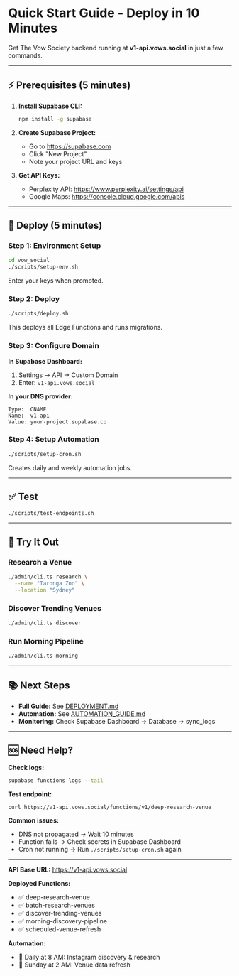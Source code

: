 # Quick Start Guide - Deploy in 10 Minutes

Get The Vow Society backend running at **v1-api.vows.social** in just a few commands.

---

## ⚡ Prerequisites (5 minutes)

1. **Install Supabase CLI:**
   ```bash
   npm install -g supabase
   ```

2. **Create Supabase Project:**
   - Go to https://supabase.com
   - Click "New Project"
   - Note your project URL and keys

3. **Get API Keys:**
   - Perplexity API: https://www.perplexity.ai/settings/api
   - Google Maps: https://console.cloud.google.com/apis

---

## 🚀 Deploy (5 minutes)

### Step 1: Environment Setup
```bash
cd vow_social
./scripts/setup-env.sh
```

Enter your keys when prompted.

### Step 2: Deploy
```bash
./scripts/deploy.sh
```

This deploys all Edge Functions and runs migrations.

### Step 3: Configure Domain

**In Supabase Dashboard:**
1. Settings → API → Custom Domain
2. Enter: `v1-api.vows.social`

**In your DNS provider:**
```
Type:  CNAME
Name:  v1-api
Value: your-project.supabase.co
```

### Step 4: Setup Automation
```bash
./scripts/setup-cron.sh
```

Creates daily and weekly automation jobs.

---

## ✅ Test

```bash
./scripts/test-endpoints.sh
```

---

## 🎯 Try It Out

### Research a Venue
```bash
./admin/cli.ts research \
  --name "Taronga Zoo" \
  --location "Sydney"
```

### Discover Trending Venues
```bash
./admin/cli.ts discover
```

### Run Morning Pipeline
```bash
./admin/cli.ts morning
```

---

## 📚 Next Steps

- **Full Guide:** See [DEPLOYMENT.md](DEPLOYMENT.md)
- **Automation:** See [AUTOMATION_GUIDE.md](AUTOMATION_GUIDE.md)
- **Monitoring:** Check Supabase Dashboard → Database → sync_logs

---

## 🆘 Need Help?

**Check logs:**
```bash
supabase functions logs --tail
```

**Test endpoint:**
```bash
curl https://v1-api.vows.social/functions/v1/deep-research-venue
```

**Common issues:**
- DNS not propagated → Wait 10 minutes
- Function fails → Check secrets in Supabase Dashboard
- Cron not running → Run `./scripts/setup-cron.sh` again

---

**API Base URL:** https://v1-api.vows.social

**Deployed Functions:**
- ✅ deep-research-venue
- ✅ batch-research-venues
- ✅ discover-trending-venues
- ✅ morning-discovery-pipeline
- ✅ scheduled-venue-refresh

**Automation:**
- 🌅 Daily at 8 AM: Instagram discovery & research
- 🔄 Sunday at 2 AM: Venue data refresh
